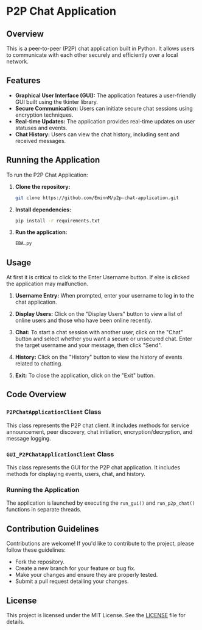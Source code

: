 # P2P Chat Application

## Overview

This is a peer-to-peer (P2P) chat application built in Python. It allows users to communicate with each other securely and efficiently over a local network.

## Features

- **Graphical User Interface (GUI):** The application features a user-friendly GUI built using the tkinter library.
- **Secure Communication:** Users can initiate secure chat sessions using encryption techniques.
- **Real-time Updates:** The application provides real-time updates on user statuses and events.
- **Chat History:** Users can view the chat history, including sent and received messages.

## Running the Application

To run the P2P Chat Application:

1. **Clone the repository:** 
   ```bash
   git clone https://github.com/EminnM/p2p-chat-application.git
   ```

2. **Install dependencies:**
   ```bash
   pip install -r requirements.txt
   ```

3. **Run the application:**
   ```bash
   EBA.py
   ```

## Usage
At first it is critical to click to the Enter Username button. If else is clicked the application may malfunction.
1. **Username Entry:** When prompted, enter your username to log in to the chat application.
   
2. **Display Users:** Click on the "Display Users" button to view a list of online users and those who have been online recently.
   
3. **Chat:** To start a chat session with another user, click on the "Chat" button and select whether you want a secure or unsecured chat. Enter the target username and your message, then click "Send".
   
4. **History:** Click on the "History" button to view the history of events related to chatting.

5. **Exit:** To close the application, click on the "Exit" button.

## Code Overview

### `P2PChatApplicationClient` Class

This class represents the P2P chat client. It includes methods for service announcement, peer discovery, chat initiation, encryption/decryption, and message logging.


### `GUI_P2PChatApplicationClient` Class

This class represents the GUI for the P2P chat application. It includes methods for displaying events, users, chat, and history.

### Running the Application

The application is launched by executing the `run_gui()` and `run_p2p_chat()` functions in separate threads.

## Contribution Guidelines

Contributions are welcome! If you'd like to contribute to the project, please follow these guidelines:

- Fork the repository.
- Create a new branch for your feature or bug fix.
- Make your changes and ensure they are properly tested.
- Submit a pull request detailing your changes.

## License

This project is licensed under the MIT License. See the [LICENSE](LICENSE) file for details.
